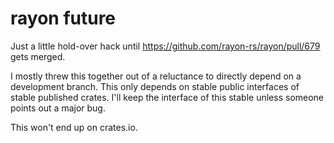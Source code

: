 # rayon future

Just a little hold-over hack until https://github.com/rayon-rs/rayon/pull/679 gets merged.

I mostly threw this together out of a reluctance to directly depend on a development branch.
This only depends on stable public interfaces of stable published crates. I'll keep the
interface of this stable unless someone points out a major bug.

This won't end up on crates.io.
